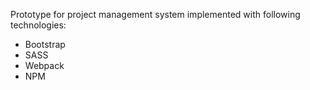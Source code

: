 Prototype for project management system implemented with following technologies:
<ul>
  <li>Bootstrap</li>
  <li>SASS</li>
  <li>Webpack</li>
  <li>NPM</li>
</ul>
